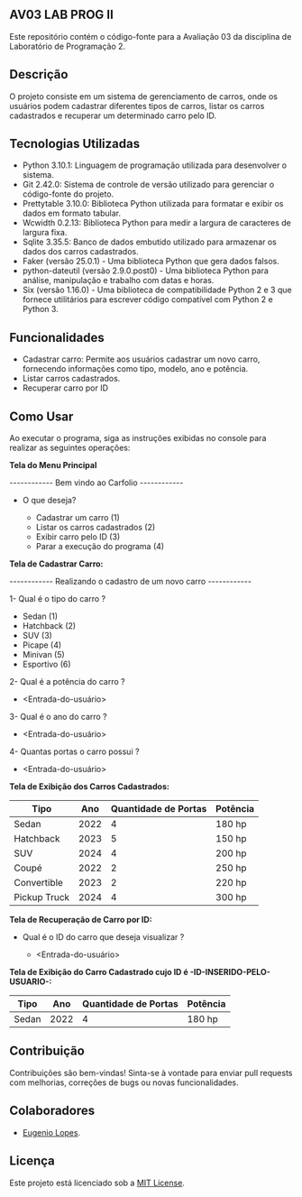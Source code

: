 ## AV03 LAB PROG II

Este repositório contém o código-fonte para a Avaliação 03 da disciplina de Laboratório de Programação 2.

## Descrição

O projeto consiste em um sistema de gerenciamento de carros, onde os usuários podem cadastrar diferentes tipos de carros, listar os carros cadastrados e recuperar um determinado carro pelo ID.

## Tecnologias Utilizadas

- Python 3.10.1: Linguagem de programação utilizada para desenvolver o sistema.
- Git 2.42.0: Sistema de controle de versão utilizado para gerenciar o código-fonte do projeto.
- Prettytable 3.10.0: Biblioteca Python utilizada para formatar e exibir os dados em formato tabular.
- Wcwidth 0.2.13: Biblioteca Python para medir a largura de caracteres de largura fixa.
- Sqlite 3.35.5: Banco de dados embutido utilizado para armazenar os dados dos carros cadastrados.
- Faker (versão 25.0.1) - Uma biblioteca Python que gera dados falsos.
- python-dateutil (versão 2.9.0.post0) - Uma biblioteca Python para análise, manipulação e trabalho com datas e horas.
- Six (versão 1.16.0) - Uma biblioteca de compatibilidade Python 2 e 3 que fornece utilitários para escrever código compatível com Python 2 e Python 3.

## Funcionalidades

- Cadastrar carro: Permite aos usuários cadastrar um novo carro, fornecendo informações como tipo, modelo, ano e potência.
- Listar carros cadastrados.
- Recuperar carro por ID


## Como Usar

Ao executar o programa, siga as instruções exibidas no console para realizar as seguintes operações:


**Tela do Menu Principal**


------------ Bem vindo ao Carfolio ------------

- O que deseja?

  - Cadastrar um carro (1)
  - Listar os carros cadastrados (2)
  - Exibir carro pelo ID (3)
  - Parar a execução do programa (4)

**Tela de Cadastrar Carro:**

------------ Realizando o cadastro de um novo carro ------------

1- Qual é o tipo do carro ?

  - Sedan (1)
  - Hatchback (2)
  - SUV (3)
  - Picape (4)
  - Minivan (5)
  - Esportivo (6)

2- Qual é a potência do carro ?
  
  - <Entrada-do-usuário>

3- Qual é o ano do carro ?

  - <Entrada-do-usuário>

4- Quantas portas o carro possui ?

  - <Entrada-do-usuário>

**Tela de Exibição dos Carros Cadastrados:**

| Tipo          | Ano | Quantidade de Portas | Potência |
|---------------|-----|----------------------|----------|
| Sedan         | 2022| 4                    | 180 hp   |
| Hatchback     | 2023| 5                    | 150 hp   |
| SUV           | 2024| 4                    | 200 hp   |
| Coupé         | 2022| 2                    | 250 hp   |
| Convertible   | 2023| 2                    | 220 hp   |
| Pickup Truck  | 2024| 4                    | 300 hp   |


**Tela de Recuperação de Carro por ID:**

  - Qual é o ID do carro que deseja visualizar ?

    - <Entrada-do-usuário>

**Tela de Exibição do Carro Cadastrado cujo ID é -ID-INSERIDO-PELO-USUARIO-:**

| Tipo          | Ano | Quantidade de Portas | Potência |
|---------------|-----|----------------------|----------|
| Sedan         | 2022| 4                    | 180 hp   |


## Contribuição

Contribuições são bem-vindas! Sinta-se à vontade para enviar pull requests com melhorias, correções de bugs ou novas funcionalidades.

## Colaboradores

- [Eugenio Lopes](https://github.com/Eugenio1997).


## Licença

Este projeto está licenciado sob a [MIT License](https://opensource.org/licenses/MIT).
